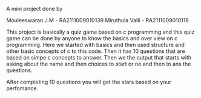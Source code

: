 A mini project done by

Mouleeswaran.J.M - RA2111009010139
Miruthula Valli - RA2111009010116

This project is basically a quiz game based on c programming and this quiz game can be done by anyone to know the basics and over view on c programming. Here we started with basics and then used structure and other basic concepts of c to this code. Then it has 10 questions that are based on simpe c concepts to answer. Then we the output that starts with asking about the name and then choices to start or no and then to ans the questions.

After completing 10 questions you will get the stars based on your perfomance.
